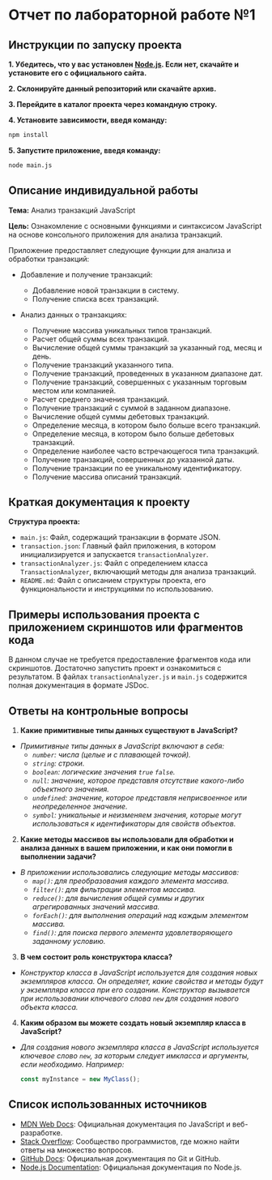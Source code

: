 # Отчет по лабораторной работе №1

## Инструкции по запуску проекта

__1. Убедитесь, что у вас установлен [Node.js](https://nodejs.org/en/download). Если нет, скачайте и установите его с официального сайта.__ 

__2. Склонируйте данный репозиторий или скачайте архив.__

__3. Перейдите в каталог проекта через командную строку.__

__4. Установите зависимости, введя команду:__
```bash
npm install
```

__5. Запустите приложение, введя команду:__
```bash
node main.js
```

## Описание индивидуальной работы

__Тема:__ Анализ транзакций JavaScript

__Цель:__ Ознакомление с основными функциями и синтаксисом JavaScript на основе консольного приложения для анализа транзакций.

Приложение предоставляет следующие функции для анализа и обработки транзакций:

- Добавление и получение транзакций:
  - Добавление новой транзакции в систему.
  - Получение списка всех транзакций.

- Анализ данных о транзакциях:

  - Получение массива уникальных типов транзакций.
  - Расчет общей суммы всех транзакций.
  - Вычисление общей суммы транзакций за указанный год, месяц и день.
  - Получение транзакций указанного типа.
  - Получение транзакций, проведенных в указанном диапазоне дат.
  - Получение транзакций, совершенных с указанным торговым местом или компанией.
  - Расчет среднего значения транзакций.
  - Получение транзакций с суммой в заданном диапазоне.
  - Вычисление общей суммы дебетовых транзакций.
  - Определение месяца, в котором было больше всего транзакций.
  - Определение месяца, в котором было больше дебетовых транзакций.
  - Определение наиболее часто встречающегося типа транзакций.
  - Получение транзакций, совершенных до указанной даты.
  - Получение транзакции по ее уникальному идентификатору.
  - Получение массива описаний транзакций.

## Краткая документация к проекту

__Структура проекта:__
- `main.js`: Файл, содержащий транзакции в формате JSON.
- `transaction.json`: Главный файл приложения, в котором инициализируется и запускается `transactionAnalyzer`.
- `transactionAnalyzer.js`: Файл с определением класса `TransactionAnalyzer`, включающий методы для анализа транзакций.
- `README.md`: Файл с описанием структуры проекта, его функциональности и инструкциями по использованию.

## Примеры использования проекта с приложением скриншотов или фрагментов кода

В данном случае не требуется предоставление фрагментов кода или скриншотов. Достаточно запустить проект и ознакомиться с результатом. В файлах `transactionAnalyzer.js` и `main.js` содержится полная документация в формате JSDoc.

## Ответы на контрольные вопросы

1. __Какие примитивные типы данных существуют в JavaScript?__
- _Примитивные типы данных в JavaScript включают в себя:_
  - _`number`: числа (целые и с плавающей точкой)._
  - _`string`: строки._
  - _`boolean`: логические значения `true` `false`._
  - _`null`: значение, которое представля  отсутствие какого-либо объектного значения._
  - _`undefined`: значение, которое представля неприсвоенное или неопределенное значение._
  - _`symbol`: уникальные и неизменяем значения, которые могут использоваться к идентификаторы для свойств объектов._

2. __Какие методы массивов вы использовали для обработки и анализа данных в вашем приложении, и как они помогли в выполнении задачи?__
- _В приложении использовались следующие методы  массивов:_
  - _`map()`: для преобразования каждого элемента  массива._
  - _`filter()`: для фильтрации элементов массива._
  - _`reduce()`: для вычисления общей суммы и  других агрегированных значений массива._
  - _`forEach()`: для выполнения операций над каждым элементом массива._
  - _`find()`: для поиска первого элемента удовлетворяющего заданному условию._
     
3. __В чем состоит роль конструктора класса?__
- _Конструктор класса в JavaScript используется для создания новых экземпляров класса. Он определяет, какие свойства и методы будут у экземпляра класса при его создании. Конструктор вызывается при использовании ключевого слова `new` для создания нового объекта класса._
   
4. __Каким образом вы можете создать новый экземпляр класса в JavaScript?__
- _Для создания нового экземпляра класса в JavaScript используется ключевое слово `new`, за которым следует имкласса и аргументы, если необходимо. Например:_
  ```javascript
  const myInstance = new MyClass();
  ```

## Список использованных источников

- [MDN Web Docs](https://developer.mozilla.org/): Официальная документация по JavaScript и веб-разработке.
- [Stack Overflow](https://stackoverflow.com/): Сообщество программистов, где можно найти ответы на множество вопросов.
- [GitHub Docs](https://docs.github.com/): Официальная документация по Git и GitHub.
- [Node.js Documentation](https://nodejs.org/en/docs/): Официальная документация по Node.js.

